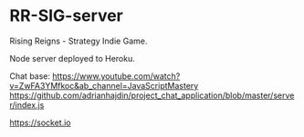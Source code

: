 # RR-SIG-server

Rising Reigns - Strategy Indie Game.

Node server deployed to Heroku.

Chat base: <https://www.youtube.com/watch?v=ZwFA3YMfkoc&ab_channel=JavaScriptMastery>
<https://github.com/adrianhajdin/project_chat_application/blob/master/server/index.js>

<https://socket.io>
